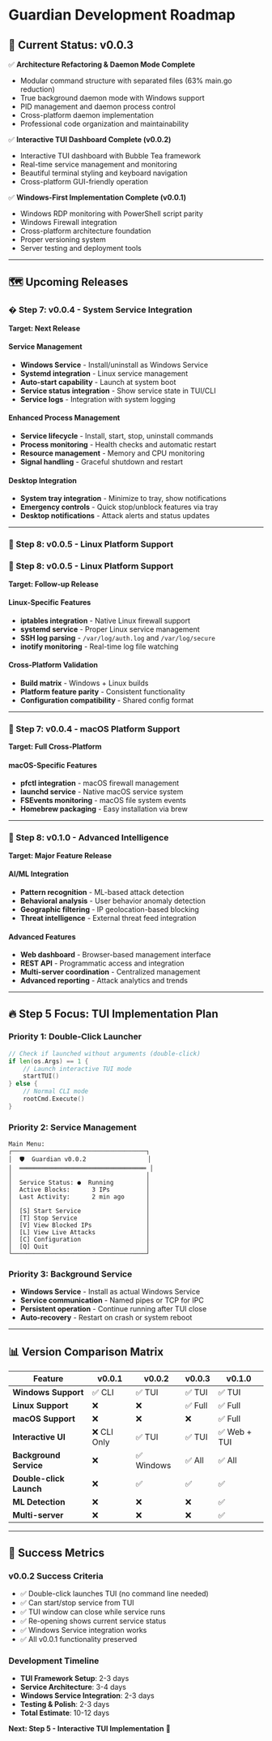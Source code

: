# Guardian Development Roadmap

## 🎯 **Current Status: v0.0.3**
✅ **Architecture Refactoring & Daemon Mode Complete**
- Modular command structure with separated files (63% main.go reduction)
- True background daemon mode with Windows support
- PID management and daemon process control
- Cross-platform daemon implementation
- Professional code organization and maintainability

✅ **Interactive TUI Dashboard Complete (v0.0.2)**
- Interactive TUI dashboard with Bubble Tea framework
- Real-time service management and monitoring
- Beautiful terminal styling and keyboard navigation
- Cross-platform GUI-friendly operation

✅ **Windows-First Implementation Complete (v0.0.1)**
- Windows RDP monitoring with PowerShell script parity
- Windows Firewall integration
- Cross-platform architecture foundation
- Proper versioning system
- Server testing and deployment tools

---

## 🗺️ **Upcoming Releases**

### **� Step 7: v0.0.4 - System Service Integration**
**Target: Next Release**

#### **Service Management**
- **Windows Service** - Install/uninstall as Windows Service
- **Systemd integration** - Linux service management
- **Auto-start capability** - Launch at system boot  
- **Service status integration** - Show service state in TUI/CLI
- **Service logs** - Integration with system logging

#### **Enhanced Process Management**
- **Service lifecycle** - Install, start, stop, uninstall commands
- **Process monitoring** - Health checks and automatic restart
- **Resource management** - Memory and CPU monitoring
- **Signal handling** - Graceful shutdown and restart

#### **Desktop Integration**
- **System tray integration** - Minimize to tray, show notifications
- **Emergency controls** - Quick stop/unblock features via tray
- **Desktop notifications** - Attack alerts and status updates

---

### **🐧 Step 8: v0.0.5 - Linux Platform Support**
### **🐧 Step 8: v0.0.5 - Linux Platform Support**
**Target: Follow-up Release**

#### **Linux-Specific Features**
- **iptables integration** - Native Linux firewall support
- **systemd service** - Proper Linux service management
- **SSH log parsing** - `/var/log/auth.log` and `/var/log/secure`
- **inotify monitoring** - Real-time log file watching

#### **Cross-Platform Validation**
- **Build matrix** - Windows + Linux builds
- **Platform feature parity** - Consistent functionality
- **Configuration compatibility** - Shared config format

---

### **🍎 Step 7: v0.0.4 - macOS Platform Support**
**Target: Full Cross-Platform**

#### **macOS-Specific Features**
- **pfctl integration** - macOS firewall management
- **launchd service** - Native macOS service system
- **FSEvents monitoring** - macOS file system events
- **Homebrew packaging** - Easy installation via brew

---

### **🧠 Step 8: v0.1.0 - Advanced Intelligence**
**Target: Major Feature Release**

#### **AI/ML Integration**
- **Pattern recognition** - ML-based attack detection
- **Behavioral analysis** - User behavior anomaly detection
- **Geographic filtering** - IP geolocation-based blocking
- **Threat intelligence** - External threat feed integration

#### **Advanced Features**
- **Web dashboard** - Browser-based management interface
- **REST API** - Programmatic access and integration
- **Multi-server coordination** - Centralized management
- **Advanced reporting** - Attack analytics and trends

---

## 🔥 **Step 5 Focus: TUI Implementation Plan**

### **Priority 1: Double-Click Launcher**
```go
// Check if launched without arguments (double-click)
if len(os.Args) == 1 {
    // Launch interactive TUI mode
    startTUI()
} else {
    // Normal CLI mode
    rootCmd.Execute()
}
```

### **Priority 2: Service Management**
```
Main Menu:
┌─────────────────────────────────────┐
│  🛡️  Guardian v0.0.2                 │
│  ═══════════════════════════════════ │
│                                     │
│  Service Status: ●  Running         │
│  Active Blocks:      3 IPs          │
│  Last Activity:      2 min ago      │
│                                     │
│  [S] Start Service                  │
│  [T] Stop Service                   │
│  [V] View Blocked IPs               │
│  [L] View Live Attacks              │
│  [C] Configuration                  │
│  [Q] Quit                           │
└─────────────────────────────────────┘
```

### **Priority 3: Background Service**
- **Windows Service** - Install as actual Windows Service
- **Service communication** - Named pipes or TCP for IPC
- **Persistent operation** - Continue running after TUI close
- **Auto-recovery** - Restart on crash or system reboot

---

## 📊 **Version Comparison Matrix**

| Feature | v0.0.1 | v0.0.2 | v0.0.3 | v0.1.0 |
|---------|--------|--------|--------|--------|
| **Windows Support** | ✅ CLI | ✅ TUI | ✅ TUI | ✅ TUI |
| **Linux Support** | ❌ | ❌ | ✅ Full | ✅ Full |
| **macOS Support** | ❌ | ❌ | ❌ | ✅ Full |
| **Interactive UI** | ❌ CLI Only | ✅ TUI | ✅ TUI | ✅ Web + TUI |
| **Background Service** | ❌ | ✅ Windows | ✅ All | ✅ All |
| **Double-click Launch** | ❌ | ✅ | ✅ | ✅ |
| **ML Detection** | ❌ | ❌ | ❌ | ✅ |
| **Multi-server** | ❌ | ❌ | ❌ | ✅ |

---

## 🎯 **Success Metrics**

### **v0.0.2 Success Criteria**
- ✅ Double-click launches TUI (no command line needed)
- ✅ Can start/stop service from TUI
- ✅ TUI window can close while service runs
- ✅ Re-opening shows current service status
- ✅ Windows Service integration works
- ✅ All v0.0.1 functionality preserved

### **Development Timeline**
- **TUI Framework Setup**: 2-3 days
- **Service Architecture**: 3-4 days  
- **Windows Service Integration**: 2-3 days
- **Testing & Polish**: 2-3 days
- **Total Estimate**: 10-12 days

**Next: Step 5 - Interactive TUI Implementation** 🚀
